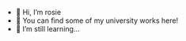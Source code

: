 - 👋 Hi, I’m rosie
- 👀 You can find some of my university works here!
- 🌱 I’m still learning...


<!---
rosros98/rosros98 is a ✨ special ✨ repository because its `README.md` (this file) appears on your GitHub profile.
You can click the Preview link to take a look at your changes.
--->
